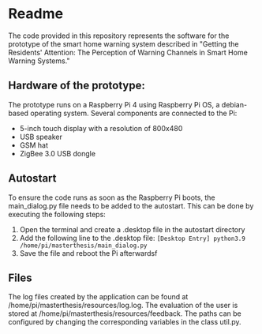 # Readme
The code provided in this repository represents the software for the prototype of the smart home warning system described in "Getting the Residents' Attention: The Perception of Warning Channels in Smart Home Warning Systems."

## Hardware of the prototype:
The prototype runs on a Raspberry Pi 4 using Raspberry Pi OS, a debian-based operating system. Several components are connected to the Pi:
- 5-inch touch display with a resolution of 800x480
- USB speaker
- GSM hat
- ZigBee 3.0 USB dongle

## Autostart
To ensure the code runs as soon as the Raspberry Pi boots, the main_dialog.py file needs to be added to the autostart. This can be done by executing the following steps:
1. Open the terminal and create a .desktop file in the autostart directory
2. Add the following line to the .desktop file:  `[Desktop Entry] python3.9 /home/pi/masterthesis/main_dialog.py`
3. Save the file and reboot the Pi afterwardsf

## Files
The log files created by the application can be found at /home/pi/masterthesis/resources/log.log. The evaluation of the user is stored at /home/pi/masterthesis/resources/feedback. The paths can be configured by changing the corresponding variables in the class util.py.
